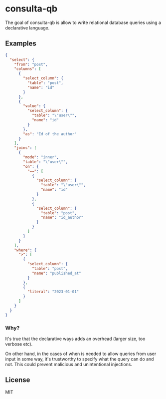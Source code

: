 # consulta-qb

The goal of consulta-qb is allow to write relational database queries using a declarative language.

## Examples

```json
{
  "select": {
    "from": "post",
    "columns": [
      {
        "select_column": {
          "table": "post",
          "name": "id"
        }
      },
      {
        "value": {
          "select_column": {
            "table": "\"user\"",
            "name": "id"
          }
        },
        "as": "Id of the author"
      }
    ],
    "joins": [
      {
        "mode": "inner",
        "table": "\"user\"",
        "on": {
          "==": [
            {
              "select_column": {
                "table": "\"user\"",
                "name": "id"
              }
            },
            {
              "select_column": {
                "table": "post",
                "name": "id_author"
              }
            }
          ]
        }
      }
    ],
    "where": {
      ">": [
        {
          "select_column": {
            "table": "post",
            "name": "published_at"
          }
        },
        {
          "literal": "2023-01-01"
        }
      ]
    }
  }
}
```

### Why?

It's true that the declarative ways adds an overhead (larger size, too verbose etc).

On other hand, in the cases of when is needed to allow queries from user input in some way, it's trustworthy to specify what the query can do and not. This could prevent malicious and unintentional injections.

## License

MIT
